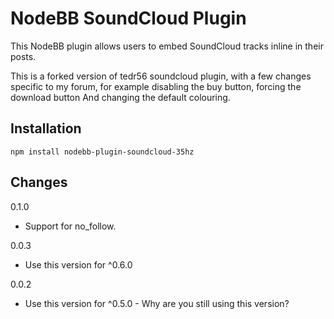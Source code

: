 # NodeBB SoundCloud Plugin

This NodeBB plugin allows users to embed SoundCloud tracks inline in their posts.

This is a forked version of tedr56 soundcloud plugin, with a few changes specific to my forum, for example disabling the buy button, forcing the download button
And changing the default colouring.

## Installation

    npm install nodebb-plugin-soundcloud-35hz

## Changes

0.1.0
 - Support for no_follow.

0.0.3
 - Use this version for ^0.6.0
 
0.0.2
 - Use this version for ^0.5.0 - Why are you still using this version? 
